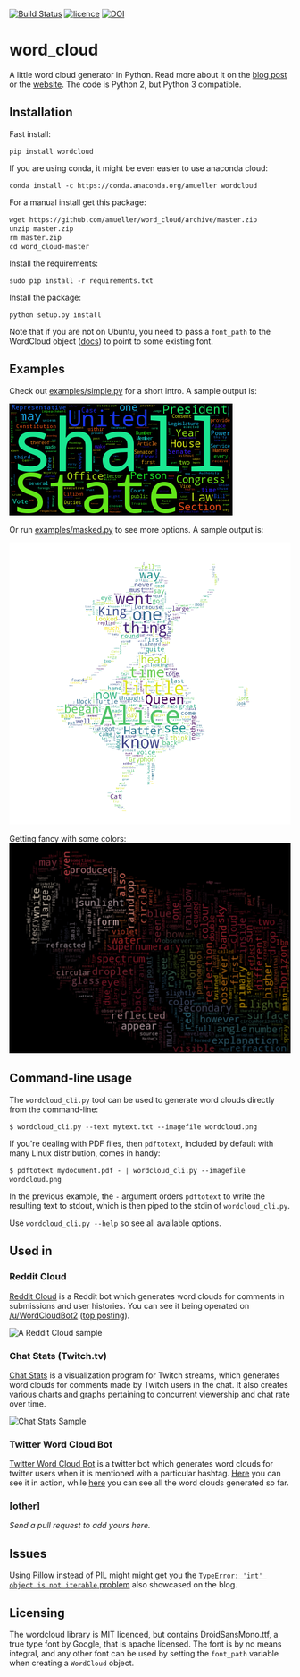 [![Build Status](https://travis-ci.org/amueller/word_cloud.png)](https://travis-ci.org/amueller/word_cloud)
[![licence](http://img.shields.io/badge/licence-MIT-blue.svg?style=flat)](https://github.com/amueller/word_cloud/blob/master/LICENSE)
[![DOI](https://zenodo.org/badge/21369/amueller/word_cloud.svg)](https://zenodo.org/badge/latestdoi/21369/amueller/word_cloud)



word_cloud
==========

A little word cloud generator in Python. Read more about it on the [blog
post][blog-post] or the [website][website].
The code is Python 2, but Python 3 compatible.

## Installation

Fast install:

    pip install wordcloud

If you are using conda, it might be even easier to use anaconda cloud:

    conda install -c https://conda.anaconda.org/amueller wordcloud

For a manual install get this package:
    
    wget https://github.com/amueller/word_cloud/archive/master.zip
    unzip master.zip
    rm master.zip
    cd word_cloud-master

Install the requirements:

    sudo pip install -r requirements.txt

Install the package:

    python setup.py install

Note that if you are not on Ubuntu, you need to pass a ``font_path`` to the WordCloud object ([docs](http://amueller.github.io/word_cloud/generated/wordcloud.WordCloud.html#wordcloud.WordCloud)) to point to
some existing font.


## Examples

Check out [examples/simple.py][simple] for a short intro. A sample output is:

![Constitution](examples/constitution.png)

Or run [examples/masked.py][masked] to see more options. A sample output is:

![Alice in Wonderland](examples/alice.png)

Getting fancy with some colors:
![Parrot with rainbow colors](examples/parrot.png)


## Command-line usage

The `wordcloud_cli.py` tool can be used to generate word clouds directly from the command-line:

	$ wordcloud_cli.py --text mytext.txt --imagefile wordcloud.png

If you're dealing with PDF files, then `pdftotext`, included by default with many Linux distribution, comes in handy:

	$ pdftotext mydocument.pdf - | wordcloud_cli.py --imagefile wordcloud.png

In the previous example, the `-` argument orders `pdftotext` to write the resulting text to stdout, which is then piped to the stdin of `wordcloud_cli.py`.

Use `wordcloud_cli.py --help` so see all available options.


## Used in

### Reddit Cloud

[Reddit Cloud][reddit-cloud] is a Reddit bot which generates word clouds for
comments in submissions and user histories. You can see it being operated on
[/u/WordCloudBot2][wc2] ([top posting][wc2top]).

![A Reddit Cloud sample](http://i.imgur.com/tcbZnKW.png)

### Chat Stats (Twitch.tv)

[Chat Stats][chat-stats] is a visualization program for Twitch streams,
which generates word clouds for comments made by Twitch users in the chat.
It also creates various charts and graphs pertaining to concurrent viewership
and chat rate over time.

![Chat Stats Sample](http://i.imgur.com/xBczk0x.png)

### Twitter Word Cloud Bot

[Twitter Word Cloud Bot][twitter-word-cloud-bot] is a twitter bot which generates
word clouds for twitter users when it is mentioned with a particular hashtag.
[Here][twitter-wordnuvola] you can see it in action, while [here][imgur-wordnuvola]
you can see all the word clouds generated so far.

### [other]

*Send a pull request to add yours here.*

## Issues

Using Pillow instead of PIL might might get you the [`TypeError: 'int' object is
not iterable` problem][intprob] also showcased on the blog.

[blog-post]: http://peekaboo-vision.blogspot.de/2012/11/a-wordcloud-in-python.html
[website]: http://amueller.github.io/word_cloud/
[simple]: examples/simple.py
[masked]: examples/masked.py
[reddit-cloud]: https://github.com/amueller/reddit-cloud
[wc2]: http://www.reddit.com/user/WordCloudBot2
[wc2top]: http://www.reddit.com/user/WordCloudBot2/?sort=top
[chat-stats]: https://github.com/popcorncolonel/Chat_stats
[twitter-word-cloud-bot]: https://github.com/defacto133/twitter-wordcloud-bot
[twitter-wordnuvola]: https://twitter.com/wordnuvola
[imgur-wordnuvola]: http://defacto133.imgur.com/all/
[intprob]: http://peekaboo-vision.blogspot.de/2012/11/a-wordcloud-in-python.html#bc_0_28B


## Licensing
The wordcloud library is MIT licenced, but contains DroidSansMono.ttf, a true type font by Google, that is apache licensed.
The font is by no means integral, and any other font can be used by setting the ``font_path`` variable when creating a ``WordCloud`` object.
